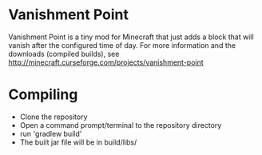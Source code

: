 Vanishment Point
==============
Vanishment Point is a tiny mod for Minecraft that just adds a block that will vanish after the configured time of day.
For more information and the downloads (compiled builds), see http://minecraft.curseforge.com/projects/vanishment-point

Compiling
=========
* Clone the repository
* Open a command prompt/terminal to the repository directory
* run 'gradlew build'
* The built jar file will be in build/libs/